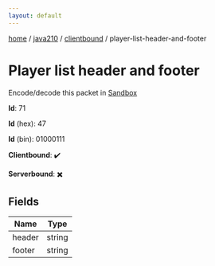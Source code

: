 ```yaml
---
layout: default
---
```


[home](/)  /  [java210](/protocol/java210)  /  [clientbound](/protocol/java210/clientbound)  /  player-list-header-and-footer

# Player list header and footer

Encode/decode this packet in [Sandbox](../../../sandbox/java210#clientbound.player_list_header_and_footer)

**Id**: 71

**Id** (hex): 47

**Id** (bin): 01000111

**Clientbound**: ✔️

**Serverbound**: ✖️

## Fields

Name | Type
---|---
header | string
footer | string
